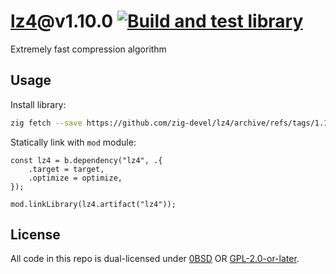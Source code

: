 # [lz4](https://www.lz4.org)@v1.10.0 [![Build and test library](https://github.com/zig-devel/lz4/actions/workflows/library.yml/badge.svg)](https://github.com/zig-devel/lz4/actions/workflows/library.yml)

Extremely fast compression algorithm

## Usage

Install library:

```sh
zig fetch --save https://github.com/zig-devel/lz4/archive/refs/tags/1.10.0-0.tar.gz
```

Statically link with `mod` module:

```zig
const lz4 = b.dependency("lz4", .{
    .target = target,
    .optimize = optimize,
});

mod.linkLibrary(lz4.artifact("lz4"));
```

## License

All code in this repo is dual-licensed under [0BSD](./LICENSES/0BSD.txt) OR [GPL-2.0-or-later](./LICENSES/GPL-2.0-or-later.txt).
